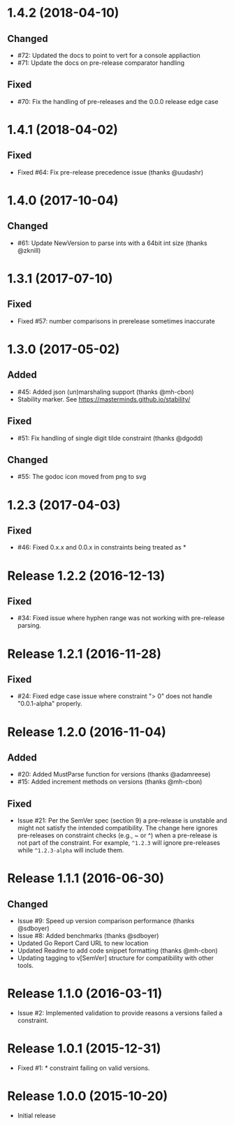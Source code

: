 # 1.4.2 (2018-04-10)

## Changed
- #72: Updated the docs to point to vert for a console appliaction
- #71: Update the docs on pre-release comparator handling

## Fixed
- #70: Fix the handling of pre-releases and the 0.0.0 release edge case

# 1.4.1 (2018-04-02)

## Fixed
- Fixed #64: Fix pre-release precedence issue (thanks @uudashr)

# 1.4.0 (2017-10-04)

## Changed
- #61: Update NewVersion to parse ints with a 64bit int size (thanks @zknill)

# 1.3.1 (2017-07-10)

## Fixed
- Fixed #57: number comparisons in prerelease sometimes inaccurate

# 1.3.0 (2017-05-02)

## Added
- #45: Added json (un)marshaling support (thanks @mh-cbon)
- Stability marker. See https://masterminds.github.io/stability/

## Fixed
- #51: Fix handling of single digit tilde constraint (thanks @dgodd)

## Changed
- #55: The godoc icon moved from png to svg

# 1.2.3 (2017-04-03)

## Fixed
- #46: Fixed 0.x.x and 0.0.x in constraints being treated as *

# Release 1.2.2 (2016-12-13)

## Fixed
- #34: Fixed issue where hyphen range was not working with pre-release parsing.

# Release 1.2.1 (2016-11-28)

## Fixed
- #24: Fixed edge case issue where constraint "> 0" does not handle "0.0.1-alpha"
  properly.

# Release 1.2.0 (2016-11-04)

## Added
- #20: Added MustParse function for versions (thanks @adamreese)
- #15: Added increment methods on versions (thanks @mh-cbon)

## Fixed
- Issue #21: Per the SemVer spec (section 9) a pre-release is unstable and
  might not satisfy the intended compatibility. The change here ignores pre-releases
  on constraint checks (e.g., ~ or ^) when a pre-release is not part of the
  constraint. For example, `^1.2.3` will ignore pre-releases while
  `^1.2.3-alpha` will include them.

# Release 1.1.1 (2016-06-30)

## Changed
- Issue #9: Speed up version comparison performance (thanks @sdboyer)
- Issue #8: Added benchmarks (thanks @sdboyer)
- Updated Go Report Card URL to new location
- Updated Readme to add code snippet formatting (thanks @mh-cbon)
- Updating tagging to v[SemVer] structure for compatibility with other tools.

# Release 1.1.0 (2016-03-11)

- Issue #2: Implemented validation to provide reasons a versions failed a
  constraint.

# Release 1.0.1 (2015-12-31)

- Fixed #1: * constraint failing on valid versions.

# Release 1.0.0 (2015-10-20)

- Initial release
